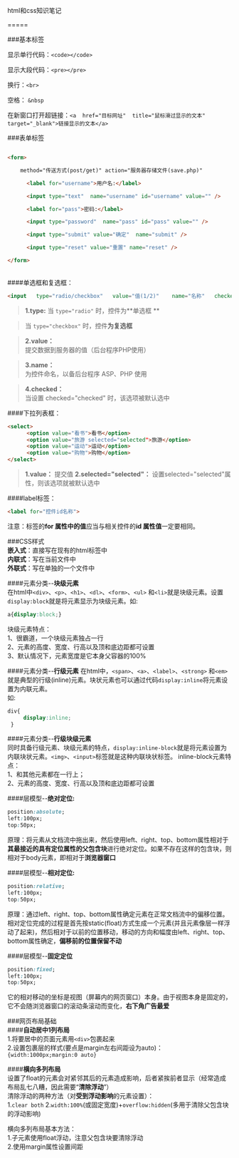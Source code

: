 ﻿html和css知识笔记

=====  




###基本标签

显示单行代码：`<code></code>`  

显示大段代码：`<pre></pre>`  &ensp;&ensp;  

换行：`<br>`   

空格： `&nbsp`  &ensp; 

  

在新窗口打开超链接：`<a  href="目标网址"  title="鼠标滑过显示的文本" target="_blank">链接显示的文本</a>` 




###表单标签  

```html  

<form>

    method="传送方式(post/get)" action="服务器存储文件(save.php)"

      <label for="username">用户名:</label>

      <input type="text"  name="username" id="username" value="" />

      <label for="pass">密码:</label>

      <input type="password"  name="pass" id="pass" value="" />    

      <input type="submit" value="确定"  name="submit" />

      <input type="reset" value="重置" name="reset" />

</form>    

```   
<br>
####单选框和复选框：   

```html
<input   type="radio/checkbox"   value="值(1/2)"    name="名称"   checked="checked"/>  

```  

>**1.type:** 
>当 `type="radio"` 时，控件为**单选框 ** 
   
>当 `type="checkbox"` 时，控件**为复选框**  

>**2.value：**  
>提交数据到服务器的值（后台程序PHP使用） 

>**3.name：**  
>为控件命名，以备后台程序 ASP、PHP 使用

>**4.checked：**  
>当设置 checked="checked" 时，该选项被默认选中  

####下拉列表框：  
```html  
<select>
      <option value="看书">看书</option>
      <option value="旅游 selected="selected">旅游</option>
      <option value="运动">运动</option>
      <option value="购物">购物</option>
</select>  
```  
>**1.value：**
>提交值
>**2.selected="selected"：**
>设置selected="selected"属性，则该选项就被默认选中  

####label标签： 
```html  
<label for="控件id名称">  
```  
注意：标签的**for 属性中的值**应当与相关控件的**id 属性值**一定要相同。

###CSS样式  
**嵌入式**：直接写在现有的html标签中  
**内联式**：写在当前文件中  
**外联式**：写在单独的一个文件中  

####元素分类--**块级元素**  
在html中`<div>`、`<p>`、`<h1>`、`<dl>`、`<form>`、`<ul>` 和`<li>`就是块级元素。设置`display:block`就是将元素显示为块级元素。如:  
```css
a{display:block;}
```  
块级元素特点：  
1、很霸道，一个块级元素独占一行   
2、元素的高度、宽度、行高以及顶和底边距都可设置    
3、默认情况下，元素宽度是它本身父容器的100%  

####元素分类--**行级元素** 
在html中，`<span>`、`<a>`、`<label>`、`<strong>` 和`<em>`就是典型的行级(inline)元素。块状元素也可以通过代码`display:inline`将元素设置为内联元素。  
如:  
```css
div{
     display:inline;
 }
```  
  
####元素分类--**行级块级元素**  
同时具备行级元素、块级元素的特点，`display:inline-block`就是将元素设置为内联块状元素。`<img>`、`<input>`标签就是这种内联块状标签。 
inline-block元素特点：  
1、和其他元素都在一行上；  
2、元素的高度、宽度、行高以及顶和底边距都可设置  

####层模型--**绝对定位:**  
```css  
position:absolute;  
left:100px;  
top:50px;  
```  
原理：将元素从文档流中拖出来，然后使用left、right、top、bottom属性相对于**其最接近的具有定位属性的父包含块**进行绝对定位。如果不存在这样的包含块，则相对于body元素，即相对于**浏览器窗口**  



####层模型--**相对定位:** 
```css  
position:relative;  
left:100px;  
top:50px;  
```  
原理：通过left、right、top、bottom属性确定元素在正常文档流中的偏移位置。相对定位完成的过程是首先按static(float)方式生成一个元素(并且元素像层一样浮动了起来)，然后相对于以前的位置移动，移动的方向和幅度由left、right、top、bottom属性确定，**偏移前的位置保留不动**

####层模型--**固定定位**  
```css  
position:fixed;  
left:100px;  
top:50px;  
```  
它的相对移动的坐标是视图（屏幕内的网页窗口）本身。由于视图本身是固定的，它不会随浏览器窗口的滚动条滚动而变化，**右下角广告最爱**  

###网页布局基础  
####**自动居中1列布局**  
1.将要居中的页面元素用`<div>`包裹起来  
2.设置包裹层的样式(要点是margin左右间距设为auto)：`{width:1000px;margin:0 auto}`  

####**横向多列布局**  
设置了float的元素会对紧邻其后的元素造成影响，后者紧挨前者显示（经常造成布局乱七八糟，因此需要“**清除浮动**”）  
清除浮动的两种方法（对**受到浮动影响**的元素设置）：  
1.`clear both`
2.`width:100%`(或固定宽度)+`overflow:hidden`(多用于清除父包含块的浮动影响)  
  
横向多列布局基本方法：  
1.子元素使用float浮动，注意父包含块要清除浮动  
2.使用margin属性设置间距












